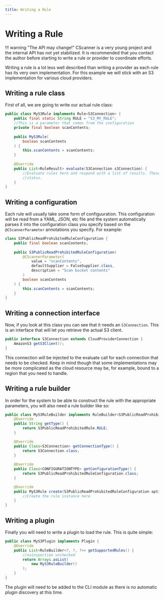 ```yaml
---
title: Writing a Rule
---
```


# Writing a Rule

!!! warning "The API may change!"
    CScanner is a very young project and the internal API has not yet stabilized. It is recommended that you contact
    the author before starting to write a rule or provider to coordinate efforts.

Writing a rule is a lot less well described than writing a provider as each rule has its very own implementation. For
this example we will stick with an S3 implementation for various cloud providers.

## Writing a rule class

First of all, we are going to write our actual rule class:

```java
public class MyS3Rule implements Rule<S3Connection> {
    public final static String RULE = "S3_MY_RULE";
    //This is a parameter that comes from the configuration
    private final boolean scanContents;
    
    public MyS3Rule(
        boolean scanContents
    ) {
        this.scanContents = scanContents;
    }
    
    @Override
    public List<RuleResult> evaluate(S3Connection s3Connection) {
        //Evaluate rules here and respond with a list of results. These results contain resources and their compliancy
        //status.        
    }
}
```

## Writing a configuration

Each rule will usually take some form of configuuration. This configuration will be read from a YAML, JSON, etc file
and the system automatically parses it into the configuration class you specify based on the `@CScannerParameter`
annotations you specify. For example:

```java
class S3PublicReadProhibitedRuleConfiguration {
    public final boolean scanContents;
    
    public S3PublicReadProhibitedRuleConfiguration(
        @CScannerParameter(
            value = "scanContents",
            defaultSupplier = FalseSupplier.class,
            description = "Scan bucket contents"
        )
        boolean scanContents
    ) {
        this.scanContents = scanContents;  
    }
}
```

## Writing a connection interface

Now, if you look at this class you can see that it needs an `S3Connection`. This is an interface that will let you 
retrieve the actual S3 client.

```java
public interface S3Connection extends CloudProviderConnection {
    AmazonS3 getS3Client();
}
```

This connection will be injected to the evaluate call for each connection that needs to be checked. Keep in mind though
that some implementations may be more complicated as the cloud resource may be, for example, bound to a region that
you need to handle.

## Writing a rule builder

In order for the system to be able to construct the rule with the appropriate parameters, you will also need a 
rule builder like so:

```java
public class MyS3RuleBuilder implements RuleBuilder<S3PublicReadProhibitedRule, S3Connection, S3PublicReadProhibitedRuleConfiguration> {
    @Override
    public String getType() {
        return S3PublicReadProhibitedRule.RULE;
    }

    @Override
    public Class<S3Connection> getConnectionType() {
        return S3Connection.class;
    }
    
    @Override
    public Class<CONFIGURATIONTYPE> getConfigurationType() {
        return S3PublicReadProhibitedRuleConfiguration.class;
    }

    @Override
    public MyS3Rule create(S3PublicReadProhibitedRuleConfiguration options) {
        //Create the rule instance here
    }
}
```

## Writing a plugin

Finally you will need to write a plugin to load the rule. This is quite simple:

```java
public class MyS3Plugin implements Plugin {
    @Override
    public List<RuleBuilder<?, ?, ?>> getSupportedRules() {
        //noinspection unchecked
        return Arrays.asList(
            new MyS3RuleBuilder()
        );
    }
}
```

The plugin will need to be added to the CLI module as there is no automatic plugin discovery at this time.